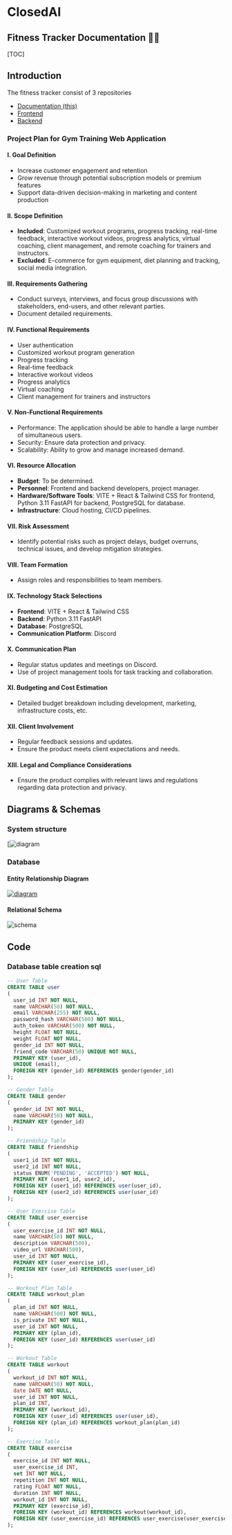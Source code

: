 # ClosedAI

## Fitness Tracker Documentation 🏃💨

[TOC]

## Introduction

The fitness tracker consist of 3 repositories

- [Documentation (this)](https://github.com/trzero0/ClosedAI)
- [Frontend](https://github.com/MughalAman/ClosedAI-Fitness-Tracker)
- [Backend](https://github.com/MughalAman/ClosedAI-Fitness-Tracker-API)

### Project Plan for Gym Training Web Application

#### **I. Goal Definition**
- Increase customer engagement and retention
- Grow revenue through potential subscription models or premium features
- Support data-driven decision-making in marketing and content production


#### **II. Scope Definition**
- **Included**: Customized workout programs, progress tracking, real-time feedback, interactive workout videos, progress analytics, virtual coaching, client management, and remote coaching for trainers and instructors.
- **Excluded**: E-commerce for gym equipment, diet planning and tracking, social media integration.


#### **III. Requirements Gathering**
- Conduct surveys, interviews, and focus group discussions with stakeholders, end-users, and other relevant parties.
- Document detailed requirements.


#### **IV. Functional Requirements**
- User authentication
- Customized workout program generation
- Progress tracking
- Real-time feedback
- Interactive workout videos
- Progress analytics
- Virtual coaching
- Client management for trainers and instructors


#### **V. Non-Functional Requirements**
- Performance: The application should be able to handle a large number of simultaneous users.
- Security: Ensure data protection and privacy.
- Scalability: Ability to grow and manage increased demand.

#### **VI. Resource Allocation**
- **Budget**: To be determined.
- **Personnel**: Frontend and backend developers, project manager.
- **Hardware/Software Tools**: VITE + React & Tailwind CSS for frontend, Python 3.11 FastAPI for backend, PostgreSQL for database.
- **Infrastructure**: Cloud hosting, CI/CD pipelines.

#### **VII. Risk Assessment**
- Identify potential risks such as project delays, budget overruns, technical issues, and develop mitigation strategies.

#### **VIII. Team Formation**
- Assign roles and responsibilities to team members.

#### **IX. Technology Stack Selections**
- **Frontend**: VITE + React & Tailwind CSS
- **Backend**: Python 3.11 FastAPI
- **Database**: PostgreSQL
- **Communication Platform**: Discord


#### **X. Communication Plan**
- Regular status updates and meetings on Discord.
- Use of project management tools for task tracking and collaboration.


#### **XI. Budgeting and Cost Estimation**
- Detailed budget breakdown including development, marketing, infrastructure costs, etc.


#### **XII. Client Involvement**
- Regular feedback sessions and updates.
- Ensure the product meets client expectations and needs.


#### **XIII. Legal and Compliance Considerations**
- Ensure the product complies with relevant laws and regulations regarding data protection and privacy.
## Diagrams & Schemas

### System structure

[![diagram]([![](https://mermaid.ink/img/pako:eNplUc1uwjAMfhUrJ5AQl2mX3hgIxmFSpe3Yi0lMG9bEneMKMcS7L10PBeFDFH9_ku2rsezIFCb46AJ2VQQQZp3N1i0ncqs9HL1GSglU0H77WEO6JKUASaW32gvN54ML4J2TZn5shhKKjmRpOYzYBhUPmGhSrH6zf2qHKnNKLZR-2hEvhU9kNU2qrXDUHP3oE0KrcKYDYNc9Ul_o23OeD9bpLuYtj5NTYFXuH-XdRRuOsMWkT9y6Qd11Ci_L12fjjrluCbZeaBrz_jULE0gCepc3fh2wymhDgSpT5G_r60YrU8VbFmKv_HmJ1hR5z7QwfedQaeOxFgymOGKbMkrOK8vHeMP_U97-AAZPiqg?type=png)](https://mermaid.live/edit#pako:eNplUc1uwjAMfhUrJ5AQl2mX3hgIxmFSpe3Yi0lMG9bEneMKMcS7L10PBeFDFH9_ku2rsezIFCb46AJ2VQQQZp3N1i0ncqs9HL1GSglU0H77WEO6JKUASaW32gvN54ML4J2TZn5shhKKjmRpOYzYBhUPmGhSrH6zf2qHKnNKLZR-2hEvhU9kNU2qrXDUHP3oE0KrcKYDYNc9Ul_o23OeD9bpLuYtj5NTYFXuH-XdRRuOsMWkT9y6Qd11Ci_L12fjjrluCbZeaBrz_jULE0gCepc3fh2wymhDgSpT5G_r60YrU8VbFmKv_HmJ1hR5z7QwfedQaeOxFgymOGKbMkrOK8vHeMP_U97-AAZPiqg))


### Database
#### Entity Relationship Diagram
[![diagram](https://mermaid.ink/img/pako:eNp1kc9qwzAMxl_F6Ny-gM_rdhoMxtglYNRYaUwTK8gOW0nz7lPSGtaw3Wx9P336N0HNnsACyVPAk2BfRWM-Eom5Xvd7nswLRa8_a1pMi_YsQSOpDYOZeSVW2prmJpR8d_gmqUOiYnTHjtRxPCWXeSE_Wc48ZvfWYdyAtRBm8u54-QVumIGkYen_ox7ctUPuOv5aO9w2VxLVEiU7bv6CHsfSUTBpZY6wg56kx-B1kdOSWUFuqacKrD49yrmCKs7K4Zj5_RJrsFlG2sE4eB3yvvoSJB8yy-vtMOt9CnhYFbANdonmH3u5m64?type=png)](https://mermaid.live/edit#pako:eNp1kc9qwzAMxl_F6Ny-gM_rdhoMxtglYNRYaUwTK8gOW0nz7lPSGtaw3Wx9P336N0HNnsACyVPAk2BfRWM-Eom5Xvd7nswLRa8_a1pMi_YsQSOpDYOZeSVW2prmJpR8d_gmqUOiYnTHjtRxPCWXeSE_Wc48ZvfWYdyAtRBm8u54-QVumIGkYen_ox7ctUPuOv5aO9w2VxLVEiU7bv6CHsfSUTBpZY6wg56kx-B1kdOSWUFuqacKrD49yrmCKs7K4Zj5_RJrsFlG2sE4eB3yvvoSJB8yy-vtMOt9CnhYFbANdonmH3u5m64)

#### Relational Schema

![schema](https://showme.redstarplugin.com/d/d:TLh8GPIp)

## Code

### Database table creation sql

```sql
-- User Table
CREATE TABLE user
(
  user_id INT NOT NULL,
  name VARCHAR(50) NOT NULL,
  email VARCHAR(255) NOT NULL,
  password_hash VARCHAR(500) NOT NULL,
  auth_token VARCHAR(500) NOT NULL,
  height FLOAT NOT NULL,
  weight FLOAT NOT NULL,
  gender_id INT NOT NULL,
  friend_code VARCHAR(50) UNIQUE NOT NULL,
  PRIMARY KEY (user_id),
  UNIQUE (email),
  FOREIGN KEY (gender_id) REFERENCES gender(gender_id)
);

-- Gender Table
CREATE TABLE gender
(
  gender_id INT NOT NULL,
  name VARCHAR(50) NOT NULL,
  PRIMARY KEY (gender_id)
);

-- Friendship Table
CREATE TABLE friendship
(
  user1_id INT NOT NULL,
  user2_id INT NOT NULL,
  status ENUM('PENDING', 'ACCEPTED') NOT NULL,
  PRIMARY KEY (user1_id, user2_id),
  FOREIGN KEY (user1_id) REFERENCES user(user_id),
  FOREIGN KEY (user2_id) REFERENCES user(user_id)
);

-- User Exercise Table
CREATE TABLE user_exercise
(
  user_exercise_id INT NOT NULL,
  name VARCHAR(50) NOT NULL,
  description VARCHAR(500),
  video_url VARCHAR(500),
  user_id INT NOT NULL,
  PRIMARY KEY (user_exercise_id),
  FOREIGN KEY (user_id) REFERENCES user(user_id)
);

-- Workout Plan Table
CREATE TABLE workout_plan
(
  plan_id INT NOT NULL,
  name VARCHAR(500) NOT NULL,
  is_private INT NOT NULL,
  user_id INT NOT NULL,
  PRIMARY KEY (plan_id),
  FOREIGN KEY (user_id) REFERENCES user(user_id)
);

-- Workout Table
CREATE TABLE workout
(
  workout_id INT NOT NULL,
  name VARCHAR(50) NOT NULL,
  date DATE NOT NULL,
  user_id INT NOT NULL,
  plan_id INT,
  PRIMARY KEY (workout_id),
  FOREIGN KEY (user_id) REFERENCES user(user_id),
  FOREIGN KEY (plan_id) REFERENCES workout_plan(plan_id)
);

-- Exercise Table
CREATE TABLE exercise
(
  exercise_id INT NOT NULL,
  user_exercise_id INT,
  set INT NOT NULL,
  repetition INT NOT NULL,
  rating FLOAT NOT NULL,
  duration INT NOT NULL,
  workout_id INT NOT NULL,
  PRIMARY KEY (exercise_id),
  FOREIGN KEY (workout_id) REFERENCES workout(workout_id),
  FOREIGN KEY (user_exercise_id) REFERENCES user_exercise(user_exercise_id)
);
```
